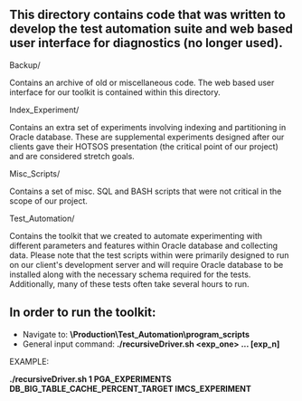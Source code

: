 ## This directory contains code that was written to develop the test automation suite and web based user interface for diagnostics (no longer used).

Backup/

Contains an archive of old or miscellaneous code. The web based user interface for our toolkit is contained within this directory.


Index_Experiment/

Contains an extra set of experiments involving indexing and partitioning in Oracle database. These are supplemental experiments designed after our clients gave their HOTSOS presentation (the critical point of our project) and are considered stretch goals.

Misc_Scripts/

Contains a set of misc. SQL and BASH scripts that were not critical in the scope of our project.

Test_Automation/

Contains the toolkit that we created to automate experimenting with different parameters and features within Oracle database and collecting data. Please note that the test scripts within were primarily designed to run on our client's development server and will require Oracle database to be installed along with the necessary schema required for the tests. Additionally, many of these tests often take several hours to run.

## In order to run the toolkit:

* Navigate to: __\Production\Test_Automation\program_scripts__
* General input command: __./recursiveDriver.sh <snapFreq> <exp_one> ... [exp_n]__

EXAMPLE:

__./recursiveDriver.sh 1 PGA_EXPERIMENTS DB_BIG_TABLE_CACHE_PERCENT_TARGET IMCS_EXPERIMENT__
